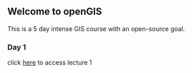 ## Welcome to openGIS
This is a 5 day intense GIS course with an open-source goal.

### Day 1
click [here](1_What_is_GIS.pdf) to access lecture 1
